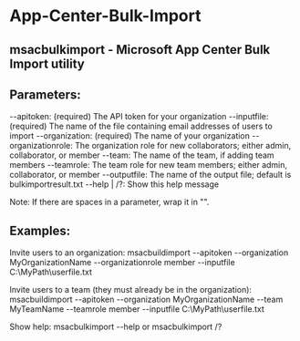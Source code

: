 # App-Center-Bulk-Import

## msacbulkimport - Microsoft App Center Bulk Import utility

Parameters:
-----------
  --apitoken: (required) The API token for your organization
  --inputfile: (required) The name of the file containing email addresses of users to import
  --organization: (required) The name of your organization
  --organizationrole: The organization role for new collaborators; either admin, collaborator, or member
  --team: The name of the team, if adding team members
  --teamrole: The team role for new team members; either admin, collaborator, or member
  --outputfile: The name of the output file; default is bulkimportresult.txt
  --help | /?: Show this help message

Note: If there are spaces in a parameter, wrap it in "".

Examples:
---------
Invite users to an organization:
msacbuildimport --apitoken <myApiToken> --organization MyOrganizationName --organizationrole member --inputfile C:\MyPath\userfile.txt

Invite users to a team (they must already be in the organization):
msacbuildimport --apitoken <myApiToken> --organization MyOrganizationName --team MyTeamName --teamrole member --inputfile C:\MyPath\userfile.txt

Show help:
msacbulkimport --help or msacbulkimport /?